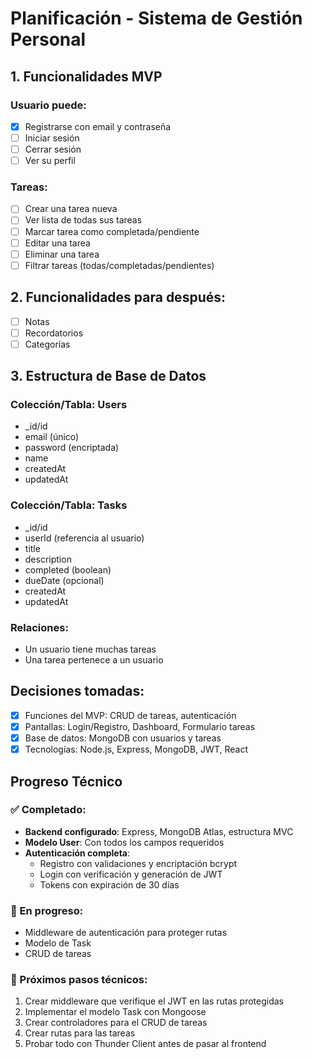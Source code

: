 # Planificación - Sistema de Gestión Personal

## 1. Funcionalidades MVP
### Usuario puede:
- [x] Registrarse con email y contraseña
- [ ] Iniciar sesión
- [ ] Cerrar sesión
- [ ] Ver su perfil

### Tareas:
- [ ] Crear una tarea nueva
- [ ] Ver lista de todas sus tareas
- [ ] Marcar tarea como completada/pendiente
- [ ] Editar una tarea
- [ ] Eliminar una tarea
- [ ] Filtrar tareas (todas/completadas/pendientes)

## 2. Funcionalidades para después:
- [ ] Notas
- [ ] Recordatorios
- [ ] Categorías

## 3. Estructura de Base de Datos

### Colección/Tabla: Users
- _id/id
- email (único)
- password (encriptada)
- name
- createdAt
- updatedAt

### Colección/Tabla: Tasks
- _id/id
- userId (referencia al usuario)
- title
- description
- completed (boolean)
- dueDate (opcional)
- createdAt
- updatedAt

### Relaciones:
- Un usuario tiene muchas tareas
- Una tarea pertenece a un usuario

## Decisiones tomadas:
- [x] Funciones del MVP: CRUD de tareas, autenticación
- [x] Pantallas: Login/Registro, Dashboard, Formulario tareas  
- [x] Base de datos: MongoDB con usuarios y tareas
- [x] Tecnologías: Node.js, Express, MongoDB, JWT, React

## Progreso Técnico

### ✅ Completado:
- **Backend configurado**: Express, MongoDB Atlas, estructura MVC
- **Modelo User**: Con todos los campos requeridos
- **Autenticación completa**:
  - Registro con validaciones y encriptación bcrypt
  - Login con verificación y generación de JWT
  - Tokens con expiración de 30 días

### 🚧 En progreso:
- Middleware de autenticación para proteger rutas
- Modelo de Task
- CRUD de tareas

### 📝 Próximos pasos técnicos:
1. Crear middleware que verifique el JWT en las rutas protegidas
2. Implementar el modelo Task con Mongoose
3. Crear controladores para el CRUD de tareas
4. Crear rutas para las tareas
5. Probar todo con Thunder Client antes de pasar al frontend